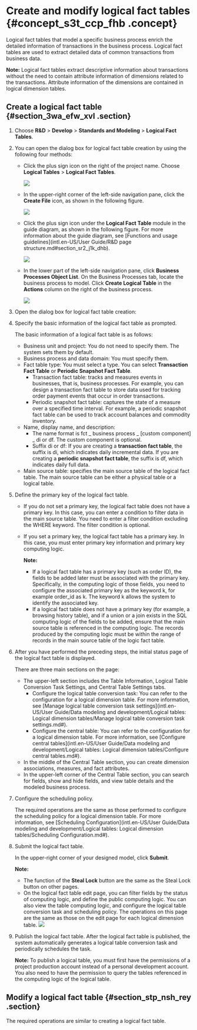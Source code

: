 # Create and modify logical fact tables {#concept_s3t_ccp_fhb .concept}

Logical fact tables that model a specific business process enrich the detailed information of transactions in the business process. Logical fact tables are used to extract detailed data of common transactions from business data.

**Note:** Logical fact tables extract descriptive information about transactions without the need to contain attribute information of dimensions related to the transactions. Attribute information of the dimensions are contained in logical dimension tables.

## Create a logical fact table {#section_3wa_efw_xvl .section}

1.  Choose **R&D** \> **Develop** \> **Standards and Modeling** \> **Logical Fact Tables**.
2.  You can open the dialog box for logical fact table creation by using the following four methods:
    -   Click the plus sign icon on the right of the project name. Choose **Logical Tables** \> **Logical Fact Tables**.

        ![](http://static-aliyun-doc.oss-cn-hangzhou.aliyuncs.com/assets/img/150112/156134675041910_en-US.png)

    -   In the upper-right corner of the left-side navigation pane, click the **Create File** icon, as shown in the following figure.

        ![](http://static-aliyun-doc.oss-cn-hangzhou.aliyuncs.com/assets/img/150112/156134675141911_en-US.png)

    -   Click the plus sign icon under the **Logical Fact Table** module in the guide diagram, as shown in the following figure. For more information about the guide diagram, see [Functions and usage guidelines](intl.en-US/User Guide/R&D page structure.md#section_sr2_j1k_dhb).

        ![](http://static-aliyun-doc.oss-cn-hangzhou.aliyuncs.com/assets/img/150112/156134675141917_en-US.png)

    -   In the lower part of the left-side navigation pane, click **Business Processes Object List**. On the Business Processes tab, locate the business process to model. Click **Create Logical Table** in the **Actions** column on the right of the business process.

        ![](http://static-aliyun-doc.oss-cn-hangzhou.aliyuncs.com/assets/img/150112/156134675141918_en-US.png)

3.  Open the dialog box for logical fact table creation:
4.  Specify the basic information of the logical fact table as prompted.

    The basic information of a logical fact table is as follows:

    -   Business unit and project: You do not need to specify them. The system sets them by default.
    -   Business process and data domain: You must specify them.
    -   Fact table type: You must select a type. You can select **Transaction Fact Table** or **Periodic Snapshot Fact Table**.
        -   Transaction fact table: tracks and measures events in businesses, that is, business processes. For example, you can design a transaction fact table to store data used for tracking order payment events that occur in order transactions.
        -   Periodic snapshot fact table: captures the state of a measure over a specified time interval. For example, a periodic snapshot fact table can be used to track account balances and commodity inventory.
    -   Name, display name, and description:
        -   The name format is fct \_ business process \_ \[custom component\] \_ di or df. The custom component is optional.
        -   Suffix di or df: If you are creating a **transaction fact table**, the suffix is di, which indicates daily incremental data. If you are creating a **periodic snapshot fact table**, the suffix is df, which indicates daily full data.
    -   Main source table: specifies the main source table of the logical fact table. The main source table can be either a physical table or a logical table.
5.  Define the primary key of the logical fact table.
    -   If you do not set a primary key, the logical fact table does not have a primary key. In this case, you can enter a condition to filter data in the main source table. You need to enter a filter condition excluding the WHERE keyword. The filter condition is optional.
    -   If you set a primary key, the logical fact table has a primary key. In this case, you must enter primary key information and primary key computing logic.

        **Note:** 

        -   If a logical fact table has a primary key \(such as order ID\), the fields to be added later must be associated with the primary key. Specifically, in the computing logic of those fields, you need to configure the associated primary key as the keyword k, for example order\_id as k. The keyword k allows the system to identify the associated key.
        -   If a logical fact table does not have a primary key \(for example, a browsing history table\), and if a union or a join exists in the SQL computing logic of the fields to be added, ensure that the main source table is referenced in the computing logic. The records produced by the computing logic must be within the range of records in the main source table of the logic fact table.
6.  After you have performed the preceding steps, the initial status page of the logical fact table is displayed.

    There are three main sections on the page:

    -   The upper-left section includes the Table Information, Logical Table Conversion Task Settings, and Central Table Settings tabs.
        -   Configure the logical table conversion task: You can refer to the configuration for a logical dimension table. For more information, see [Manage logical table conversion task settings](intl.en-US/User Guide/Data modeling and development/Logical tables: Logical dimension tables/Manage logical table conversion task settings.md#).
        -   Configure the central table: You can refer to the configuration for a logical dimension table. For more information, see [Configure central tables](intl.en-US/User Guide/Data modeling and development/Logical tables: Logical dimension tables/Configure central tables.md#).
    -   In the middle of the Central Table section, you can create dimension associations, measures, and fact attributes.
    -   In the upper-left corner of the Central Table section, you can search for fields, show and hide fields, and view table details and the modeled business process.
7.  Configure the scheduling policy.

    The required operations are the same as those performed to configure the scheduling policy for a logical dimension table. For more information, see [Scheduling Configuration](intl.en-US/User Guide/Data modeling and development/Logical tables: Logical dimension tables/Scheduling Configuration.md#).

8.  Submit the logical fact table.

    In the upper-right corner of your designed model, click **Submit**.

    **Note:** 

    -   The function of the **Steal Lock** button are the same as the Steal Lock button on other pages.
    -   On the logical fact table edit page, you can filter fields by the status of computing logic, and define the public computing logic. You can also view the table computing logic, and configure the logical table conversion task and scheduling policy. The operations on this page are the same as those on the edit page for each logical dimension table.
    ![](http://static-aliyun-doc.oss-cn-hangzhou.aliyuncs.com/assets/img/150112/156134675141942_en-US.png)

9.  Publish the logical fact table. After the logical fact table is published, the system automatically generates a logical table conversion task and periodically schedules the task.

    **Note:** To publish a logical table, you must first have the permissions of a project production account instead of a personal development account. You also need to have the permission to query the tables referenced in the computing logic of the logical table.


## Modify a logical fact table {#section_stp_nsh_rey .section}

The required operations are similar to creating a logical fact table.

